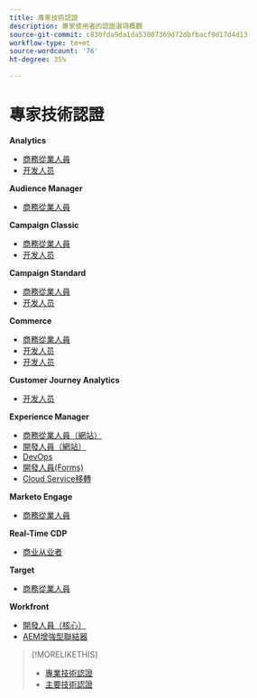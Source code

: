 ```yaml
---
title: 專家技術認證
description: 專家使用者的認證選項概觀
source-git-commit: c830fda9da1da53807369d72dbfbacf9d17d4d13
workflow-type: tm+mt
source-wordcount: '76'
ht-degree: 35%

---
```


# 專家技術認證

**Analytics**

* [商務從業人員](/help/certifications/aa/aa-e-business.md) <!--AD0-E208-->
* [开发人员](/help/certifications/aa/aa-e-developer.md) <!--AD0-E209-->

**Audience Manager**

* [商務從業人員](/help/certifications/aam/aam-e-business.md) <!--AD0-E457-->

**Campaign Classic**

* [商務從業人員](/help/certifications/acc/acc-e-business.md) <!--AD0-E327-->
* [开发人员](/help/certifications/acc/acc-e-developer.md) <!--AD0-E330-->

**Campaign Standard**

* [商務從業人員](/help/certifications/acs/acs-e-business.md) <!--AD0-E307-->
* [开发人员](/help/certifications/acs/acs-e-developer.md) <!--AD0-E306-->

**Commerce**

* [商務從業人員](/help/certifications/ac/ac-e-business.md) <!--AD0-E708-->
* [开发人员](/help/certifications/ac/ac-e-developer.md) <!--AD0-E716-->
* [开发人员](/help/certifications/ac/ac-e-fedeveloper.md) <!--AD0-E710-->

**Customer Journey Analytics**

* [开发人员](/help/certifications/acja/acja-e-developer.md) <!--AD0-E604-->

**Experience Manager**

* [商務從業人員（網站）](/help/certifications/aem/aem-sites-e-business.md) <!--AD0-E121-->
* [開發人員（網站）](/help/certifications/aem/aem-sites-e-developer.md) <!--AD0-E134-->
* [DevOps](/help/certifications/aem/aem-devops-e-engineer.md) <!--AD0-E124-->
* [開發人員(Forms)](/help/certifications/aem/aem-forms-e-developer.md) <!--AD0-E125-->
* [Cloud Service移轉](/help/certifications/aem/aem-cs-e-migration.md) <!--AD0-E136-->

**Marketo Engage**

* [商務從業人員](/help/certifications/ame/ame-e-business.md) <!--AD0-E559-->

**Real-Time CDP**

* [商业从业者](/help/certifications/rtcdp/rtcdp-p-business.md) <!--AD0-E602-->

**Target**

* [商務從業人員](/help/certifications/at/at-e-business.md) <!--AD0-E406-->

**Workfront**

* [開發人員（核心）](/help/certifications/aw/aw-core-e-developer.md) <!--AD0-E904-->
* [AEM增強型聯結器](/help/certifications/aw/aw-aem-e-connector.md) <!--AD0-E906-->

>[!MORELIKETHIS]
>
>* [專業技術認證](professional.md)
>* [主要技術認證](master.md)

